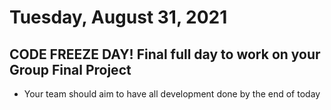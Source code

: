 # Tuesday, August 31, 2021

## CODE FREEZE DAY! Final full day to work on your Group Final Project
- Your team should aim to have all development done by the end of today

